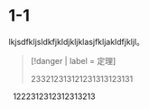 # 1-1

lkjsdfkljsldkfjkldjkljklasjfkljakldfjkljl。

>  [!danger | label = 定理]
> 
> 233212313121231313123131

  1222312312312313213 